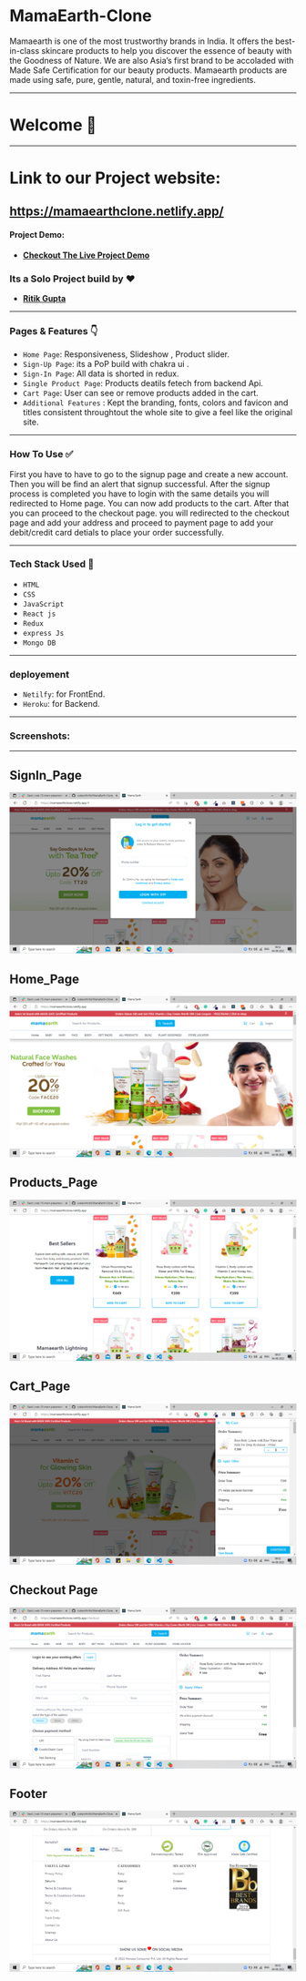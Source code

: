 # MamaEarth-Clone

<p>Mamaearth is one of the most trustworthy brands in India. It offers the best-in-class skincare products to help you discover the essence of beauty with the Goodness of Nature. We are also Asia’s first brand to be accoladed with Made Safe Certification for our beauty products. Mamaearth products are made using safe, pure, gentle, natural, and toxin-free ingredients.<p/>

---
# Welcome :wave:
---
# Link to our Project website:

https://mamaearthclone.netlify.app/
---



#### Project Demo: 
- **[Checkout The Live Project Demo](https://mamaearthclone.netlify.app/)**



### Its a Solo Project build by :heart:

- **[Ritik Gupta](https://github.com/)**


---


### Pages & Features :point_down:

- `Home Page`: Responsiveness, Slideshow , Product slider.
- `Sign-Up Page`: its a PoP build with chakra ui .
- `Sign-In Page`: All data is shorted in redux.
- `Single Product Page`: Products deatils fetech from backend Api.
- `Cart Page`: User can see or remove products added in the cart.
- `Additional Features` : Kept the branding, fonts, colors and favicon and titles consistent throughtout the whole site to give a feel like the original site.

---

### How To Use ✅

First you have to have to go to the signup page and create a new account. Then you will be find an alert that signup successful. After the signup process is completed you have to login with the same details you will redirected to Home page. You can now add products to the cart. After that you can proceed to the checkout page. you will redirected to the checkout page and add your address and proceed to payment page to add your debit/credit card detials to place your order successfully. 

---

### Tech Stack Used :wrench:

- `HTML`
- `CSS`
- `JavaScript`
- `React js`
- `Redux`
- `express Js`
- `Mongo DB`
---

### deployement
- `Netilfy`: for FrontEnd.
- `Heroku`: for Backend.
---
### Screenshots:
<hr/>

## SignIn_Page

![Fab-HomePage2](https://raw.githubusercontent.com/codewithritik/MamaEarth-Clone/main/image/login.png)

## Home_Page

![Fab-HomePage](https://raw.githubusercontent.com/codewithritik/MamaEarth-Clone/main/image/home.png)

## Products_Page

![ProductPage-1](https://raw.githubusercontent.com/codewithritik/MamaEarth-Clone/main/image/product.png)


## Cart_Page
![CartPage (4)](https://raw.githubusercontent.com/codewithritik/MamaEarth-Clone/main/image/cart.png)

## Checkout Page

![Checkout](https://raw.githubusercontent.com/codewithritik/MamaEarth-Clone/main/image/checkout.png)


## Footer 
![footer](https://raw.githubusercontent.com/codewithritik/MamaEarth-Clone/main/image/footer.png)
